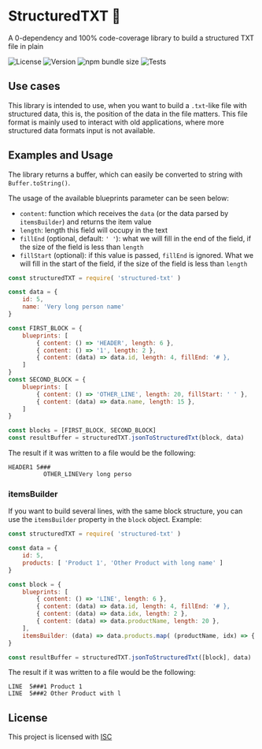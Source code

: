 # StructuredTXT 📃

A 0-dependency and 100% code-coverage library to build a structured TXT file in plain 

![License](https://img.shields.io/npm/l/structured-txt?style=plastic)
![Version](https://img.shields.io/npm/v/structured-txt)
![npm bundle size](https://img.shields.io/bundlephobia/minzip/structured-txt?label=size)
![Tests](https://github.com/tag-livros/structured-txt/workflows/Test/badge.svg)

## Use cases

This library is intended to use, when you want to build a `.txt`-like file with structured data, this is, the position of the data in the file matters. This file format is mainly used to interact with old applications, where more structured data formats input is not available.

## Examples and Usage

The library returns a buffer, which can easily be converted to string with `Buffer.toString()`.

The usage of the available blueprints parameter can be seen below:

* `content`: function which receives the `data` (or the data parsed by `itemsBuilder`) and returns the item value
* `length`: length this field will occupy in the text
* `fillEnd` (optional, default: `' '`): what we will fill in the end of the field, if the size of the field is less than `length`
* `fillStart` (optional): if this value is passed, `fillEnd` is ignored. What we will fill in the start of the field, if the size of the field is less than `length` 

```javascript
const structuredTXT = require( 'structured-txt' )

const data = {
    id: 5,
    name: 'Very long person name'
}

const FIRST_BLOCK = {
    blueprints: [
        { content: () => 'HEADER', length: 6 },
        { content: () => '1', length: 2 },
        { content: (data) => data.id, length: 4, fillEnd: '# },
    ]
}
const SECOND_BLOCK = {
    blueprints: [
        { content: () => 'OTHER_LINE', length: 20, fillStart: ' ' },
        { content: (data) => data.name, length: 15 },
    ]
}

const blocks = [FIRST_BLOCK, SECOND_BLOCK]
const resultBuffer = structuredTXT.jsonToStructuredTxt(block, data)
```

The result if it was written to a file would be the following:
```
HEADER1 5###
          OTHER_LINEVery long perso
```

### itemsBuilder

If you want to build several lines, with the same block structure, you can use the `itemsBuilder` property in the `block` object. Example:

```javascript
const structuredTXT = require( 'structured-txt' )

const data = {
    id: 5,
    products: [ 'Product 1', 'Other Product with long name' ]
}

const block = {
    blueprints: [
        { content: () => 'LINE', length: 6 },
        { content: (data) => data.id, length: 4, fillEnd: '# },
        { content: (data) => data.idx, length: 2 },
        { content: (data) => data.productName, length: 20 },
    ],
    itemsBuilder: (data) => data.products.map( (productName, idx) => { ...data, productName, idx: idx + 1 } )
}

const resultBuffer = structuredTXT.jsonToStructuredTxt([block], data)
```

The result if it was written to a file would be the following:
```
LINE  5###1 Product 1           
LINE  5###2 Other Product with l
```

## License

This project is licensed with [ISC](./LICENSE.md)